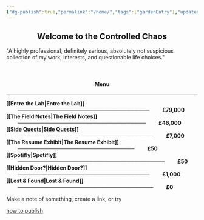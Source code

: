 ```yaml
---
{"dg-publish":true,"permalink":"/home/","tags":["gardenEntry"],"updated":"2025-02-05T09:24:05.817+00:00"}
---
```


<center><h2>Welcome to the Controlled Chaos</h2></center>
"A highly professional, definitely serious, absolutely not suspicious collection of my work, interests, and questionable life choices."
<br><br><br>

<center><h4>Menu</h4></center>

---


**[[Entre the Lab\|Entre the Lab]]** <span style="display: inline-block; text-align: center; margin-left: 30px; margin-right: 30px;">───────────────────────────────────</span> **£79,000**
<br>**[[The Field Notes\|The Field Notes]]** <span style="display: inline-block; text-align: center; margin-left: 30px; margin-right: 30px;">──────────────────────────────────</span> **£46,000**
<br>**[[Side Quests\|Side Quests]]** <span style="display: inline-block; text-align: center; margin-left: 30px; margin-right: 30px;">────────────────────────────────────</span> **£7,000**
<br>**[[The Resume Exhibit\|The Resume Exhibit]]** <span style="display: inline-block; text-align: center; margin-left: 30px; margin-right: 30px;">───────────────────────────────</span> **£50**
<br>**[[Spotifly\|Spotifly]]** <span style="display: inline-block; text-align: center; margin-left: 30px; margin-right: 30px;">───────────────────────────────────────</span> **£50**
<br>**[[Hidden Door?\|Hidden Door?]]** <span style="display: inline-block; text-align: center; margin-left: 30px; margin-right: 30px;">───────────────────────────────────</span> **£1,000**
<br>**[[Lost & Found\|Lost & Found]]** <span style="display: inline-block; text-align: center; margin-left: 30px; margin-right: 30px;">────────────────────────────────────</span> **£0**


Make a note of something, create a link, or try 

[how to publish](https://www.youtube.com/watch?v=eULVrTjT11w&t=435s)